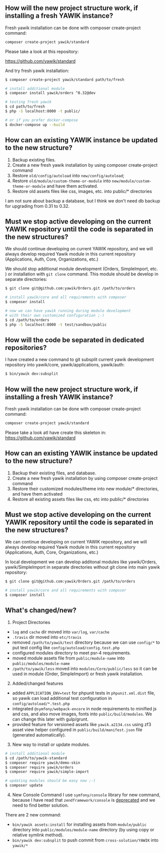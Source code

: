 How will the new project structure work, if installing a fresh YAWIK instance?
----

Fresh yawik installation can be done with composer create-project command:
```sh
composer create-project yawik/standard
```
Please take a look at this repository:

https://github.com/yawik/standard

And try fresh yawik installation:
```sh
$ composer create-project yawik/standard path/to/fresh

# install additional module
$ composer install yawik/orders ^0.32@dev

# testing fresh yawik
$ cd path/to/fresh
$ php -S localhost:8000 -t public/

# or if you prefer docker-compose
$ docker-compose up --build
```

How can an existing YAWIK instance be updated to the new structure?
----
1. Backup existing files.
2. Create a new fresh yawik installation by using composer create-project command
3. Restore ```old/config/autoload``` into ```new/config/autoload```;
4. Restore ```old/module/custom-theme-or-module``` into ```new/module/custom-theme-or-module``` and have them activated.
5. Restore old assets files like css, images, etc. into public/* directories 

I am not sure about backup a database, but I think we don't need db backup
for upgrading from 0.31 to 0.32.

Must we stop active developing on the current YAWIK repository until the code is separated in the new structures?
----
We should continue developing on current YAWIK repository,
and we will always develop required Yawik module in this current repository
(Applications, Auth, Core, Organizations, etc.)

We should stop additional module development (Orders, SimpleImport, etc. ) or installation
with ```git clone``` command.  This module should be develop in separate directories:
```sh
$ git clone git@github.com:yawik/Orders.git /path/to/orders

# install yawik/core and all requirements with composer
$ composer install

# now we can have yawik running during module development
# with their own customized configuration ;-)
$ cd /path/to/orders
$ php -S localhost:8000 -t test/sandbox/public
```

How will the code be separated in dedicated repositories?
----
I have created a new command to git subsplit current yawik development repository
into yawik/core, yawik/applications, yawik/auth:
```sh
$ bin/yawik dev:subsplit
```

How will the new project structure work, if installing a fresh YAWIK instance?
----

Fresh yawik installation can be done with composer create-project command:
```sh
composer create-project yawik/standard
```
Please take a look atI have create this skeleton in:
https://github.com/yawik/standard

How can an existing YAWIK instance be updated to the new structure?
----
1. Backup their existing files, and database.
2. Create a new fresh yawik installation by using composer create-project command
3. Restore their customized modules/theme into new module/* directories, and have them activated
4. Restore all existing assets files like css, etc into public/* directories

Must we stop active developing on the current YAWIK repository until the code is separated in the new structures?
----
We can continue developing on current YAWIK repository,
and we will always develop required Yawik module in this current repository
(Applications, Auth, Core, Organizations, etc.)

In local development we can develop additonal modules like yawik/Orders, yawik/SimpleImport
in separate directories without git clone into main yawik repository:
```sh
$ git clone git@github.com:yawik/Orders.git /path/to/orders

# install yawik/core and all requirements with composer
$ composer install
```

What's changed/new? 
----
1. Project Directories
* ```log``` and ```cache``` dir moved into ```var/log```, ```var/cache```
* ```.travis``` dir moved into ```etc/travis```
* removed ```/path/to/yawik/test``` directory because we can use ```config/*```
  to put test config like ```config/autoload/config.test.php```
* configured modules directory to meet psr-4 requirements.
* moved module assets file from ```public/module-name``` into ```public/modules/module-name```
* ```/path/to/yawik/less``` moved into ```modules/Core/public/less``` so it can be used in module
  (Order, SimpleImport) or fresh yawik installation. 

2. Added/changed features
* added ```APPLICATION_ENV=test``` for phpunit tests in ```phpunit.xml.dist``` file,
  so yawik can load additional test configuration in ```config/autoload/*.test.php```
* integrated ```@symfony/webpack-encore``` in node requirements to minified js and css, and also move images,
  fonts into ```public/build/modules```. We can change this later with gulp/grunt.
* provided feature for versioned assets like ```yawik.a2134.css``` using zf3 asset view helper
  configured in ```public/build/manifest.json``` file (generated automatically).

3. New way to install or update modules.
```sh
# install additional module
$ cd /path/to/yawik-standard
$ composer require yawik/demo-skin
$ composer require yawik/orders
$ composer require yawik/simple-import

# updating modules should be easy now ;-)
$ composer update
```

4. New Console Command
I use ```symfony/console``` library for new command, because I have read that ```zendframework/console```
is [deprecated](https://docs.zendframework.com/zend-mvc-console/intro/#deprecated) and we need to 
find better solution.

There are 2 new command:
* ```bin/yawik assets:install``` for installing assets from ```module/public``` directory
  into ```public/modules/module-name``` directory (by using copy or relative symlink method).
* ```bin/yawik dev:subsplit``` to push commit from ```cross-solution/YAWIK``` into ```yawik/*```
